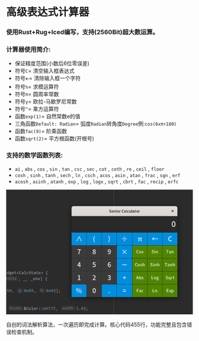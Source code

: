 # 高级表达式计算器

### 使用Rust+Rug+Iced编写，支持(2560Bit)超大数运算。

### 计算器使用简介:

- 保证精度范围(小数后6位零误差)
- 符号`C`= 清空输入框表达式
- 符号`🡨`= 清除输入框一个字符
- 符号`%`= 求模运算符
- 符号`π`= 圆周率常数
- 符号`γ`= 欧拉-马歇罗尼常数
- 符号`^`= 乘方运算符
- 函数`exp(1)`= 自然常数e的值
- 三角函数`Default: Radian`= 弧度`Radian`转角度`Degree`例:`cos(6xπ÷180)`
- 函数`fac(9)`= 阶乘函数
- 函数`sqrt(2)`= 平方根函数(开根号)

### 支持的数学函数列表:

- `ai` , `abs` , `cos` , `sin` , `tan` , `csc` , `sec` , `cot` , `coth` , `re` , `ceil` , `floor`
- `cosh` , `sinh` , `tanh` , `sech` , `ln` , `csch` , `acos` , `asin` , `atan` , `frac` , `sgn` , `erf`
- `acosh` , `asinh` , `atanh` , `exp` , `log` , `logx` , `sqrt` , `cbrt` , `fac` , `recip` , `erfc`

![image](https://github.com/lhjok/Calc-ui/raw/master/assets/calc.png)

自创的词法解析算法，一次遍历即完成计算。核心代码455行，功能完整且包含错误检查机制。
